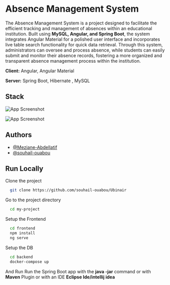 
# Absence Management System

The Absence Management System is a project designed to facilitate the efficient tracking and management of absences within an educational institution. Built using **MySQL, Angular, and Spring Boot**, the system integrates Angular Material for a polished user interface and incorporates live table search functionality for quick data retrieval. Through this system, administrators can oversee and process absence, while students can easily submit and monitor their absence records, fostering a more organized and transparent absence management process within the institution.

**Client:** Angular, Angular Material

**Server:** Spring Boot, Hibernate , MySQL

## Stack


![App Screenshot](https://i.ibb.co/NVdxX2B/Whats-App-Image-2023-10-29-at-00-33-35-61f3b055.jpg)

![App Screenshot](https://i.ibb.co/KDzZhhM/image.png)
## Authors

- [@Meziane-Abdellatif](https://github.com/MEZIANE-Abdellatif)
- [@souhail-ouabou](https://github.com/MEZIANE-Abdellatif)

## Run Locally


Clone the project
```bash
  git clone https://github.com/souhail-ouabou/Ubinair
```
Go to the project directory
```bash
  cd my-project
  ```

Setup the Frontend
```bash
  cd frontend
  npm install 
  ng serve
```
Setup the DB
```bash
  cd backend
  docker-compose up
  ```
And Run Run the Spring Boot app with the **java -jar** command or with **Maven** Plugin or with an IDE **Eclipse Ide/intellij idea**


